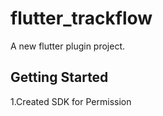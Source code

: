 # flutter_trackflow

A new flutter plugin project.

## Getting Started

1.Created SDK for Permission
